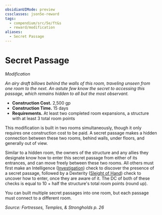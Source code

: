 ```yaml
---
obsidianUIMode: preview
cssclasses: json5e-reward
tags:
  - compendium/src/5e/ft&s
  - reward/modification
aliases:
  - Secret Passage
---
```

# Secret Passage
*Modification*  

*An airy draft billows behind the walls of this room, traveling unseen from one room to the next. An astute few know the secret to accessing this passage, which remains hidden to all but the most observant.*

- **Construction Cost.** 2,500 gp  
- **Construction Time.** 15 days  
- **Requirements.** At least two completed room expansions, a structure with at least 3 total room points  

This modification is built in two rooms simultaneously, though it only requires one construction cost to be paid. A secret passage makes a hidden connection between these two rooms, behind walls, under floors, and generally out of view.

Similar to a hidden room, the owners of the structure and any allies they designate know how to enter this secret passage from either of its entrances, and can move freely between these two rooms. All others must first make an Intelligence ([Investigation](2-Mechanics/CLI/rules/skills.md#Investigation)) check to discover the presence of a secret passage, followed by a Dexterity ([Sleight of Hand](2-Mechanics/CLI/rules/skills.md#Sleight%20of%20Hand)) check to uncover how to enter, once they are aware of it. The DC of both of these checks is equal to 10 + half the structure's total room points (round up).

You can built multiple secret passages into one room, but each passage must connect to a different room.

*Source: Fortresses, Temples, & Strongholds p. 26*